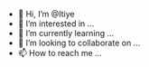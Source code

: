 - 👋 Hi, I’m @Itiye
- 👀 I’m interested in ...
- 🌱 I’m currently learning ...
- 💞️ I’m looking to collaborate on ...
- 📫 How to reach me ...

<!---
Itiye/Itiye is a ✨ special ✨ repository because its `README.md` (this file) appears on your GitHub profile.
You can click the Preview link to take a look at your changes.
--->
